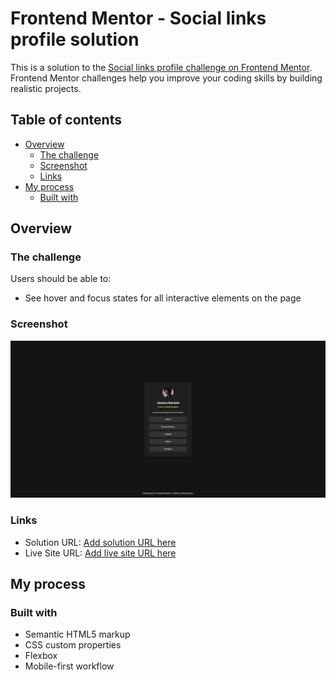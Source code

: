 # Frontend Mentor - Social links profile solution

This is a solution to the [Social links profile challenge on Frontend Mentor](https://www.frontendmentor.io/challenges/social-links-profile-UG32l9m6dQ). Frontend Mentor challenges help you improve your coding skills by building realistic projects. 

## Table of contents

- [Overview](#overview)
  - [The challenge](#the-challenge)
  - [Screenshot](#screenshot)
  - [Links](#links)
- [My process](#my-process)
  - [Built with](#built-with)

## Overview

### The challenge

Users should be able to:

- See hover and focus states for all interactive elements on the page

### Screenshot

![](./screenshot.jpg)


### Links

- Solution URL: [Add solution URL here](https://www.frontendmentor.io/solutions/social-links-v4M3Mosado)
- Live Site URL: [Add live site URL here](https://d0bbysocks.github.io/social-links-profile/)

## My process

### Built with

- Semantic HTML5 markup
- CSS custom properties
- Flexbox
- Mobile-first workflow


